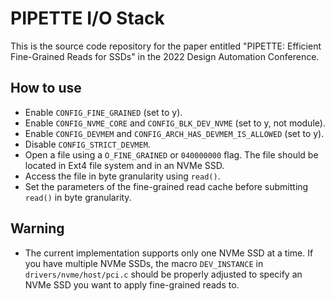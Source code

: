 # PIPETTE I/O Stack

This is the source code repository for the paper entitled "PIPETTE: Efficient Fine-Grained Reads for SSDs" in the 2022 Design Automation Conference.

## How to use

* Enable `CONFIG_FINE_GRAINED` (set to y).
* Enable `CONFIG_NVME_CORE` and `CONFIG_BLK_DEV_NVME` (set to y, not module).
* Enable `CONFIG_DEVMEM` and `CONFIG_ARCH_HAS_DEVMEM_IS_ALLOWED` (set to y).
* Disable `CONFIG_STRICT_DEVMEM`.
* Open a file using a `O_FINE_GRAINED` or `040000000` flag. The file should be located in Ext4 file system and in an NVMe SSD.
* Access the file in byte granularity using `read()`.
* Set the parameters of the fine-grained read cache before submitting `read()` in byte granularity.

## Warning

* The current implementation supports only one NVMe SSD at a time. If you have multiple NVMe SSDs, the macro `DEV_INSTANCE` in `drivers/nvme/host/pci.c` should be properly adjusted to specify an NVMe SSD you want to apply fine-grained reads to.
